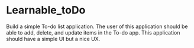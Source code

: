 # Learnable_toDo
Build a simple To-do list application. The user of this application should be able to add, delete, and update items in the To-do app. This application should have a simple UI but a nice UX. 
